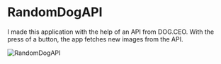 # RandomDogAPI
I made this application with the help of an API from DOG.CEO.
With the press of a button, the app fetches new images from the API.

![RandomDogAPI](https://user-images.githubusercontent.com/92407629/234136011-46fb4bdd-3700-4c09-9dc3-514be0c019da.gif)
